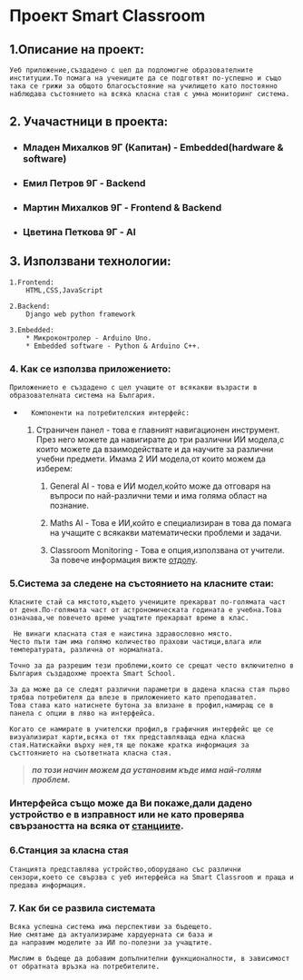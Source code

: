 # Проект Smart Classroom


## 1.Описание на проект:


    Уеб приложение,създадено с цел да подпомогне образователните институции.То помага на учениците да се подготвят по-успешно и също така се грижи за общото благосъстояние на училището като постоянно наблюдава състоянието на всяка класна стая с умна мониторинг система.


## 2. Учачастници в проекта:


* ### Младен Михалков 9Г (Капитан) - Embedded(hardware & software) 


* ### Емил Петров 9Г - Backend


* ### Мартин Михалков 9Г - Frontend & Backend


* ### Цветина Петкова 9Г - AI


## 3. Използвани технологии:


    1.Frontend:
        HTML,CSS,JavaScript

    2.Backend:
        Django web python framework
    
    3.Embedded:
        * Микроконтролер - Arduino Uno.
        * Embedded software - Python & Arduino C++.
    

### 4. Как се използва приложението:


    Приложението е създадено с цел учащите от всякакви възрасти в образователната система на България.

*       Компоненти на потребителския интерфейс:
    1. Страничен панел - това е главният навигационен инструмент.
        През него можете да навигирате до три различни ИИ модела,с които можете да взаимодействате и да научите за различни учебни предмети.
            Имама 2 ИИ модела,от които можем да изберем:
        1. General AI - това е ИИ модел,който може да отговаря на въпроси по най-различни теми и има голяма област на познание.

        2. Maths AI - Това е ИИ,който е специализиран в това да помага на учащите с всякакви математически проблеми и задачи.

        3. Classroom Monitoring - Това е опция,използвана от учители.
            За повече информация вижте [отдолу](#2-учачастници-в-проекта).
        

### 5.Система за следене на състоянието на класните стаи:
    Класните стай са мястото,където учениците прекарват по-голямата част от деня.По-голямата част от астрономическата годината е учебна.Това означава,че повечето време учащтите прекарват време в клас.

     Не винаги класната стая е наистина здравословно място.
    Често пъти там има голямо количество прахови частици,влага или температурата, различна от нормалната.

    Точно за да разрешим тези проблеми,които се срещат често включително в България създадохме проекта Smart School.

    За да може да се следят различни параметри в дадена класна стая първо трябва потребителя да влезе в приложението като преподавател.
    Това става като натиснете бутона за влизане в профил,намиращ се в панела с опции в ляво на интерфейса.

    Когато се намирате в учителски профил,в графичния интерфейс ще се визуализират карти,всяка от тях представляваща една класна стая.Натискайки върху нея,тя ще покаже кратка информация за състтоянието на съответната класна стая.

 > ***по този начин можем да установим къде има най-голям проблем.***


### Интерфейса също може да Ви покаже,дали дадено устройство е в изправност или не като проверява свързаността на всяка от [станциите](#6станция-за-класна-стая).


### 6.Станция за класна стая
    Станцията представлява устройство,оборудвано със различни сензори,което се свързва с уеб интерфейса на Smart Classroom и праща и предава информация.


### 7. Как би се развила системата
    Всяка успешна система има перспективи за бъдещето.
    Ние смятаме да актуализираме хардуерната си база и 
    да направим моделите за ИИ по-полезни за учащтите.

    Мислим в бъдеще да добавим допълнителни функционалности, в зависимост от обратната връзка на потребителите.


